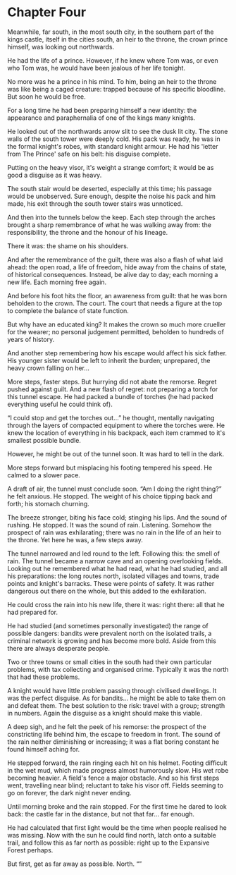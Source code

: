 # Chapter Four

Meanwhile, far south, in the most south city, in the southern part of the kings castle, itself in the cities south, an heir to the throne, the crown prince himself, was looking out northwards. 

He had the life of a prince. However, if he knew where Tom was, or even who Tom was, he would have been jealous of her life tonight. 

No more was he a prince in his mind. To him, being an heir to the throne was like being a caged creature: trapped because of his specific bloodline. But soon he would be free.

For a long time he had been preparing himself a new identity: the appearance and paraphernalia of one of the kings many knights.

He looked out of the northwards arrow slit to see the dusk lit city. The stone walls of the south tower were deeply cold. His pack was ready, he was in the formal knight's robes, with standard knight armour. He had his 'letter from The Prince' safe on his belt: his disguise complete. 

Putting on the heavy visor, it's weight a strange comfort; it would be as good a disguise as it was heavy.

The south stair would be deserted, especially at this time; his passage would be unobserved. Sure enough, despite the noise his pack and him made, his exit through the south tower stairs was unnoticed.

And then into the tunnels below the keep. Each step through the arches brought a sharp remembrance of what he was walking away from: the responsibility, the throne and the honour of his lineage. 

There it was: the shame on his shoulders.

And after the remembrance of the guilt, there was also a flash of what laid ahead: the open road, a life of freedom, hide away from the chains of state, of historical consequences. Instead, be alive day to day; each morning a new life. Each morning free again.

And before his foot hits the floor, an awareness from guilt: that he was born beholden to the crown. The court. The court that needs a figure at the top to complete the balance of state function.

But why have an educated king? It makes the crown so much more crueller for the wearer; no personal judgement permitted, beholden to hundreds of years of history.

And another step remembering how his escape would affect his sick father. His younger sister would be left to inherit the burden; unprepared, the heavy crown falling on her...

More steps, faster steps. But hurrying did not abate the remorse. Regret pushed against guilt. And a new flash of regret: not preparing a torch for this tunnel escape. He had packed a bundle of torches (he had packed everything useful he could think of).

“I could stop and get the torches out...” he thought, mentally navigating through the layers of compacted equipment to where the torches were. He knew the location of everything in his backpack, each item crammed to it's smallest possible bundle. 

However, he might be out of the tunnel soon. It was hard to tell in the dark.

More steps forward but misplacing his footing tempered his speed. He calmed to a slower pace. 

A draft of air, the tunnel must conclude soon. “Am I doing the right thing?” he felt anxious. He stopped. The weight of his choice tipping back and forth; his stomach churning.

The breeze stronger, biting his face cold; stinging his lips. And the sound of rushing. He stopped. It was the sound of rain. Listening. Somehow the prospect of rain was exhilarating; there was no rain in the life of an heir to the throne. Yet here he was, a few steps away.

The tunnel narrowed and led round to the left. Following this: the smell of rain. The tunnel became a narrow cave and an opening overlooking fields. Looking out he remembered what he had read, what he had studied, and all his preparations: the long routes north, isolated villages and towns, trade points and knight's barracks. These were points of safety. It was rather dangerous out there on the whole, but this added to the exhilaration. 

He could cross the rain into his new life, there it was: right there: all that he had prepared for.

He had studied (and sometimes personally investigated) the range of possible dangers: bandits were prevalent north on the isolated trails, a criminal network is growing and has become more bold. Aside from this there are always desperate people. 

Two or three towns or small cities in the south had their own particular problems, with tax collecting and organised crime. Typically it was the north that had these problems.

A knight would have little problem passing through civilised dwellings. It was the perfect disguise. As for bandits... he might be able to take them on and defeat them. The best solution to the risk: travel with a group; strength in numbers. Again the disguise as a knight should make this viable.

A deep sigh, and he felt the peek of his remorse: the prospect of the constricting life behind him, the escape to freedom in front. The sound of the rain neither diminishing or increasing; it was a flat boring constant he found himself aching for.

He stepped forward, the rain ringing each hit on his helmet. Footing difficult in the wet mud, which made progress almost humorously slow. His wet robe becoming heavier. A field's fence a major obstacle. And so his first steps went, travelling near blind; reluctant to take his visor off. Fields seeming to go on forever, the dark night never ending. 

Until morning broke and the rain stopped. For the first time he dared to look back: the castle far in the distance, but not that far... far enough.

He had calculated that first light would be the time when people realised he was missing. Now with the sun he could find north, latch onto a suitable trail, and follow this as far north as possible: right up to the Expansive Forest perhaps.

But first, get as far away as possible. North.
“”
